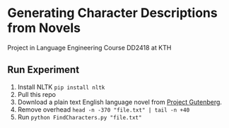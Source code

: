# Generating Character Descriptions from Novels
Project in Language Engineering Course DD2418 at KTH

## Run Experiment
1. Install NLTK `pip install nltk`
1. Pull this repo
2. Download a plain text English language novel from [Project Gutenberg](https://www.gutenberg.org/).
3. Remove overhead `head -n -370 "file.txt" | tail -n +40`
4. Run `python FindCharacters.py "file.txt"`
